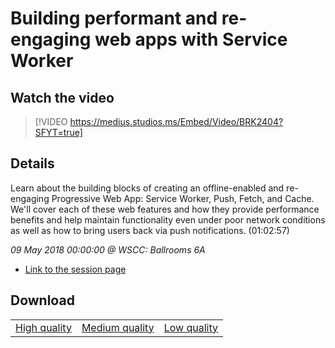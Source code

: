 # Building performant and re-engaging web apps with Service Worker

## Watch the video
> [!VIDEO https://medius.studios.ms/Embed/Video/BRK2404?SFYT=true]

## Details

Learn about the building blocks of creating an offline-enabled and re-engaging Progressive Web App: Service Worker, Push, Fetch, and Cache. We'll cover each of these web features and how they provide performance benefits and help maintain functionality even under poor network conditions as well as how to bring users back via push notifications. (01:02:57)

*09 May 2018 00:00:00 @ WSCC: Ballrooms 6A*

- [Link to the session page](https://channel9.msdn.com/Events/Build/2018/BRK2404)

## Download

||||
|:--:|:----:|:-:|
|[High quality](https://sec.ch9.ms/ch9/0069/acdc5e2f-76f6-4c61-b09d-3eb4a61a0069/BRK2404_high.mp4)|[Medium quality](https://sec.ch9.ms/ch9/0069/acdc5e2f-76f6-4c61-b09d-3eb4a61a0069/BRK2404_mid.mp4)|[Low quality](https://sec.ch9.ms/ch9/0069/acdc5e2f-76f6-4c61-b09d-3eb4a61a0069/BRK2404.mp4)